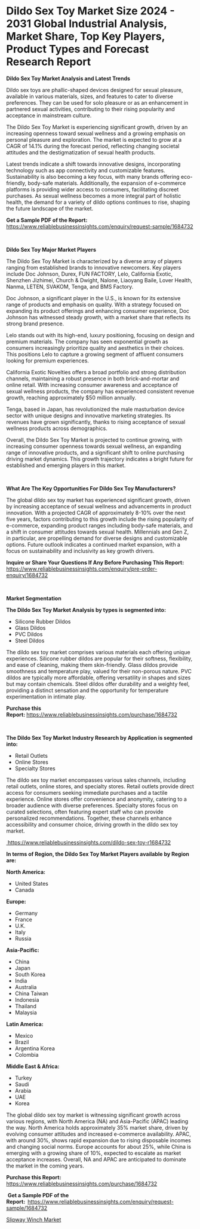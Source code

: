 <p><h1>Dildo Sex Toy Market Size 2024 - 2031 Global Industrial Analysis, Market Share, Top Key Players, Product Types and Forecast Research Report</h1></p><p><strong>Dildo Sex Toy Market Analysis and Latest Trends</strong></p>
<p><p>Dildo sex toys are phallic-shaped devices designed for sexual pleasure, available in various materials, sizes, and features to cater to diverse preferences. They can be used for solo pleasure or as an enhancement in partnered sexual activities, contributing to their rising popularity and acceptance in mainstream culture.</p><p>The Dildo Sex Toy Market is experiencing significant growth, driven by an increasing openness toward sexual wellness and a growing emphasis on personal pleasure and exploration. The market is expected to grow at a CAGR of 14.1% during the forecast period, reflecting changing societal attitudes and the destigmatization of sexual health products.</p><p>Latest trends indicate a shift towards innovative designs, incorporating technology such as app connectivity and customizable features. Sustainability is also becoming a key focus, with many brands offering eco-friendly, body-safe materials. Additionally, the expansion of e-commerce platforms is providing wider access to consumers, facilitating discreet purchases. As sexual wellness becomes a more integral part of holistic health, the demand for a variety of dildo options continues to rise, shaping the future landscape of the market.</p></p>
<p><strong>Get a Sample PDF of the Report:&nbsp;</strong> <a href="https://www.reliablebusinessinsights.com/enquiry/request-sample/1684732?utm_campaign=1950&utm_medium=2&utm_source=Github&utm_content=ia&utm_term=30122024&utm_id=dildo-sex-toy">https://www.reliablebusinessinsights.com/enquiry/request-sample/1684732</a></p>
<p>&nbsp;</p>
<p><strong>Dildo Sex Toy Major Market Players</strong></p>
<p><p>The Dildo Sex Toy Market is characterized by a diverse array of players ranging from established brands to innovative newcomers. Key players include Doc Johnson, Durex, FUN FACTORY, Lelo, California Exotic, Shenzhen Jizhimei, Church & Dwight, Nalone, Liaoyang Baile, Lover Health, Nanma, LETEN, SVAKOM, Tenga, and BMS Factory. </p><p>Doc Johnson, a significant player in the U.S., is known for its extensive range of products and emphasis on quality. With a strategy focused on expanding its product offerings and enhancing consumer experience, Doc Johnson has witnessed steady growth, with a market share that reflects its strong brand presence.</p><p>Lelo stands out with its high-end, luxury positioning, focusing on design and premium materials. The company has seen exponential growth as consumers increasingly prioritize quality and aesthetics in their choices. This positions Lelo to capture a growing segment of affluent consumers looking for premium experiences.</p><p>California Exotic Novelties offers a broad portfolio and strong distribution channels, maintaining a robust presence in both brick-and-mortar and online retail. With increasing consumer awareness and acceptance of sexual wellness products, the company has experienced consistent revenue growth, reaching approximately $50 million annually.</p><p>Tenga, based in Japan, has revolutionized the male masturbation device sector with unique designs and innovative marketing strategies. Its revenues have grown significantly, thanks to rising acceptance of sexual wellness products across demographics.</p><p>Overall, the Dildo Sex Toy Market is projected to continue growing, with increasing consumer openness towards sexual wellness, an expanding range of innovative products, and a significant shift to online purchasing driving market dynamics. This growth trajectory indicates a bright future for established and emerging players in this market.</p></p>
<p>&nbsp;</p>
<p><strong>What Are The Key Opportunities For Dildo Sex Toy Manufacturers?</strong></p>
<p><p>The global dildo sex toy market has experienced significant growth, driven by increasing acceptance of sexual wellness and advancements in product innovation. With a projected CAGR of approximately 8-10% over the next five years, factors contributing to this growth include the rising popularity of e-commerce, expanding product ranges including body-safe materials, and a shift in consumer attitudes towards sexual health. Millennials and Gen Z, in particular, are propelling demand for diverse designs and customizable options. Future outlook indicates a continued market expansion, with a focus on sustainability and inclusivity as key growth drivers.</p></p>
<p><strong>Inquire or Share Your Questions If Any Before Purchasing This Report:</strong> <a href="https://www.reliablebusinessinsights.com/enquiry/pre-order-enquiry/1684732?utm_campaign=1950&utm_medium=2&utm_source=Github&utm_content=ia&utm_term=30122024&utm_id=dildo-sex-toy">https://www.reliablebusinessinsights.com/enquiry/pre-order-enquiry/1684732</a></p>
<p>&nbsp;</p>
<p><strong>Market Segmentation</strong></p>
<p><strong>The Dildo Sex Toy Market Analysis by types is segmented into:</strong></p>
<p><ul><li>Silicone Rubber Dildos</li><li>Glass Dildos</li><li>PVC Dildos</li><li>Steel Dildos</li></ul></p>
<p><p>The dildo sex toy market comprises various materials each offering unique experiences. Silicone rubber dildos are popular for their softness, flexibility, and ease of cleaning, making them skin-friendly. Glass dildos provide smoothness and temperature play, valued for their non-porous nature. PVC dildos are typically more affordable, offering versatility in shapes and sizes but may contain chemicals. Steel dildos offer durability and a weighty feel, providing a distinct sensation and the opportunity for temperature experimentation in intimate play.</p></p>
<p><strong>Purchase this Report:&nbsp;</strong><a href="https://www.reliablebusinessinsights.com/purchase/1684732?utm_campaign=1950&utm_medium=2&utm_source=Github&utm_content=ia&utm_term=30122024&utm_id=dildo-sex-toy">https://www.reliablebusinessinsights.com/purchase/1684732</a></p>
<p>&nbsp;</p>
<p><strong>The Dildo Sex Toy Market Industry Research by Application is segmented into:</strong></p>
<p><ul><li>Retail Outlets</li><li>Online Stores</li><li>Specialty Stores</li></ul></p>
<p><p>The dildo sex toy market encompasses various sales channels, including retail outlets, online stores, and specialty stores. Retail outlets provide direct access for consumers seeking immediate purchases and a tactile experience. Online stores offer convenience and anonymity, catering to a broader audience with diverse preferences. Specialty stores focus on curated selections, often featuring expert staff who can provide personalized recommendations. Together, these channels enhance accessibility and consumer choice, driving growth in the dildo sex toy market.</p></p>
<p><a href="https://www.reliablebusinessinsights.com/dildo-sex-toy-r1684732?utm_campaign=1950&utm_medium=2&utm_source=Github&utm_content=ia&utm_term=30122024&utm_id=dildo-sex-toy">&nbsp;https://www.reliablebusinessinsights.com/dildo-sex-toy-r1684732</a></p>
<p><strong>In terms of Region, the Dildo Sex Toy Market Players available by Region are:</strong></p>
<p>
    <p> <strong> North America: </strong>
        <ul>
            <li>United States</li>
            <li>Canada</li>
        </ul>
        </p> 
    <p> <strong> Europe: </strong>
        <ul>
            <li>Germany</li>
            <li>France</li>
            <li>U.K.</li>
            <li>Italy</li>
            <li>Russia</li>
        </ul>
        </p> 
    <p> <strong> Asia-Pacific: </strong>
        <ul>
            <li>China</li>
            <li>Japan</li>
            <li>South Korea</li>
            <li>India</li>
            <li>Australia</li>
            <li>China Taiwan</li>
            <li>Indonesia</li>
            <li>Thailand</li>
            <li>Malaysia</li>
        </ul>
        </p> 
    <p> <strong> Latin America: </strong>
        <ul>
            <li>Mexico</li>
            <li>Brazil</li>
            <li>Argentina Korea</li>
            <li>Colombia</li>
        </ul>
        </p> 
    <p> <strong> Middle East & Africa: </strong>
        <ul>
            <li>Turkey</li>
            <li>Saudi</li>
            <li>Arabia</li>
            <li>UAE</li>
            <li>Korea</li>
        </ul>
    </p>
    </p>
<p><p>The global dildo sex toy market is witnessing significant growth across various regions, with North America (NA) and Asia-Pacific (APAC) leading the way. North America holds approximately 35% market share, driven by evolving consumer attitudes and increased e-commerce availability. APAC, with around 30%, shows rapid expansion due to rising disposable incomes and changing social norms. Europe accounts for about 25%, while China is emerging with a growing share of 10%, expected to escalate as market acceptance increases. Overall, NA and APAC are anticipated to dominate the market in the coming years.</p></p>
<p><strong>Purchase this Report: </strong><a href="https://www.reliablebusinessinsights.com/purchase/1684732?utm_campaign=1950&utm_medium=2&utm_source=Github&utm_content=ia&utm_term=30122024&utm_id=dildo-sex-toy">https://www.reliablebusinessinsights.com/purchase/1684732</a></p>
<p>&nbsp;<strong>Get a Sample PDF of the Report:&nbsp;&nbsp;</strong><a href="https://www.reliablebusinessinsights.com/enquiry/request-sample/1684732?utm_campaign=1950&utm_medium=2&utm_source=Github&utm_content=ia&utm_term=30122024&utm_id=dildo-sex-toy">https://www.reliablebusinessinsights.com/enquiry/request-sample/1684732</a></p>
<p><strong></strong></p>
<p><p><a href="https://github.com/OlenFleming68/Market-Research-Report-List-1/blob/main/slipway-winch-market.md?utm_campaign=1950&utm_medium=2&utm_source=Github&utm_content=ia&utm_term=30122024&utm_id=dildo-sex-toy">Slipway Winch Market</a></p></p>